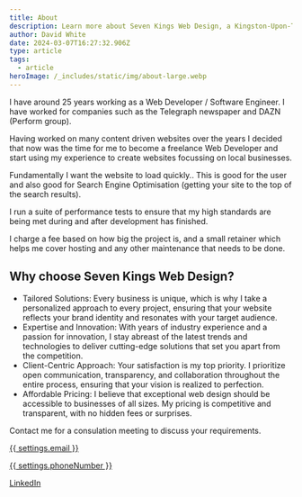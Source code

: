 ```yaml
---
title: About
description: Learn more about Seven Kings Web Design, a Kingston-Upon-Thames-based freelancer specialising in custom web development, SEO, and performance.
author: David White
date: 2024-03-07T16:27:32.906Z
type: article
tags:
  - article
heroImage: /_includes/static/img/about-large.webp
---
```

I have around 25 years working as a Web Developer / Software Engineer.  I have worked for companies such as the Telegraph newspaper and DAZN (Perform group).

Having worked on many content driven websites over the years I decided that now was the time for me to become a freelance Web Developer and start using my experience to create websites focussing on local businesses.

Fundamentally I want the website to load quickly.. This is good for the user and also good for Search Engine Optimisation (getting your site to the top of the search results).

I run a suite of performance tests to ensure that my high standards are being met during and after development has finished.

I charge a fee based on how big the project is, and a small retainer which helps me cover hosting and any other maintenance that needs to be done.

## Why choose Seven Kings Web Design?

* Tailored Solutions: Every business is unique, which is why I take a personalized approach to every project, ensuring that your website reflects your brand identity and resonates with your target audience.
* Expertise and Innovation: With years of industry experience and a passion for innovation, I stay abreast of the latest trends and technologies to deliver cutting-edge solutions that set you apart from the competition.
* Client-Centric Approach: Your satisfaction is my top priority. I prioritize open communication, transparency, and collaboration throughout the entire process, ensuring that your vision is realized to perfection.
* Affordable Pricing: I believe that exceptional web design should be accessible to businesses of all sizes. My pricing is competitive and transparent, with no hidden fees or surprises.

Contact me for a consulation meeting to discuss your requirements.

[{{ settings.email }}](mailto:webdigga42@gmail.com)

[{{ settings.phoneNumber }}](tel:07877304672)

[LinkedIn](https://www.linkedin.com/in/david-white-96a0878a/)
